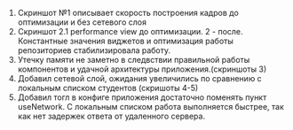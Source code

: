 1. Скриншот №1 описывает скорость построения кадров до оптимизации и без сетевого слоя
2. Скриншот 2.1 performance view до оптимизации. 2 - после. Константные значения виджетов и оптимизация работы репозиториев стабилизировала работу.
3. Утечку памяти не заметно в следвствии правильной работы компонентов и удачной архитектуры приложения.(скриншоты 3)
4. Добавил сетевой слой, ожидания увеличились по сравнению с локальным списком студентов (скришоты 4-5)
5. Добавил тогл в конфиге приложения достаточно поменять пункт useNetwork. С локальным списком работа выполняется быстрее, так как нет задержек ответа от удаленного сервера.